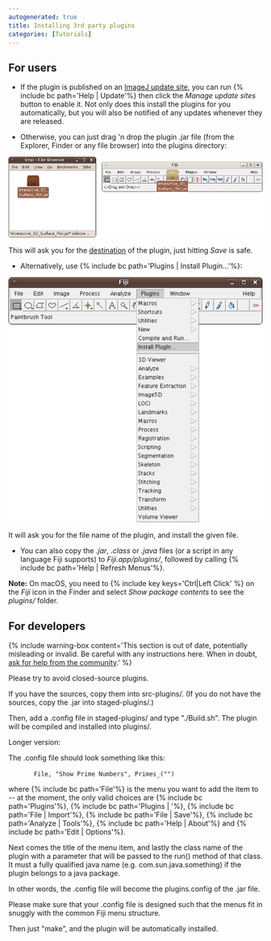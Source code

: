 ```yaml
---
autogenerated: true
title: Installing 3rd party plugins
categories: [Tutorials]
---
```


## For users

-   If the plugin is published on an [ImageJ update site](/update-sites), you can run {% include bc path='Help | Update'%} then click the *Manage update sites* button to enable it. Not only does this install the plugins for you automatically, but you will also be notified of any updates whenever they are released.

<!-- -->

-   Otherwise, you can just drag 'n drop the plugin .jar file (from the Explorer, Finder or any file browser) into the plugins directory:


<img src="/media/install-plugin-dragndrop.png" width="750"/>

<!-- -->


This will ask you for the <u>destination</u> of the plugin, just hitting *Save* is safe.

-   Alternatively, use {% include bc path='Plugins | Install Plugin...'%}:


<img src="/media/install-plugin.png" width="550"/>

<!-- -->


It will ask you for the file name of the plugin, and install the given file.

-   You can also copy the *.jar*, *.class* or *.java* files (or a script in any language Fiji supports) to *Fiji.app/plugins/*, followed by calling {% include bc path='Help | Refresh Menus'%}.


**Note:** On macOS, you need to {% include key keys='Ctrl|Left Click' %} on the *Fiji* icon in the Finder and select *Show package contents* to see the *plugins/* folder.

## For developers

{% include warning-box content='This section is out of date, potentially misleading or invalid. Be careful with any instructions here. When in doubt,  [ask for help from the community](/help).' %}

Please try to avoid closed-source plugins.

If you have the sources, copy them into src-plugins/. (If you do not have the sources, copy the .jar into staged-plugins/.)

Then, add a .config file in staged-plugins/ and type "./Build.sh". The plugin will be compiled and installed into plugins/.

Longer version:

The .config file should look something like this:

`       File, "Show Prime Numbers", Primes_("")`

where {% include bc path='File'%} is the menu you want to add the item to -- at the moment, the only valid choices are {% include bc path='Plugins'%}, {% include bc path='Plugins | <submenu>'%}, {% include bc path='File | Import'%}, {% include bc path='File | Save'%}, {% include bc path='Analyze | Tools'%}, {% include bc path='Help | About'%} and {% include bc path='Edit | Options'%}.

Next comes the title of the menu item, and lastly the class name of the plugin with a parameter that will be passed to the run() method of that class. It must a fully qualified java name (e.g. com.sun.java.something) if the plugin belongs to a java package.

In other words, the .config file will become the plugins.config of the .jar file.

Please make sure that your .config file is designed such that the menus fit in snuggly with the common Fiji menu structure.

Then just "make", and the plugin will be automatically installed.
